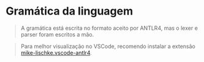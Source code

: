 # Gramática da linguagem

> A gramática está escrita no formato aceito por ANTLR4, mas o lexer e parser foram escritos a mão.

> Para melhor visualização no VSCode, recomendo instalar a extensão [mike-lischke.vscode-antlr4](https://marketplace.visualstudio.com/items?itemName=mike-lischke.vscode-antlr4).